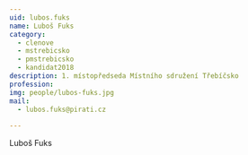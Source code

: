 ```yaml
---
uid: lubos.fuks
name: Luboš Fuks
category:
  - clenove
  - mstrebicsko
  - pmstrebicsko
  - kandidat2018
description: 1. místopředseda Místního sdružení Třebíčsko
profession: 
img: people/lubos-fuks.jpg
mail:
  - lubos.fuks@pirati.cz
  
---
```


Luboš Fuks
